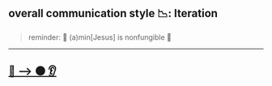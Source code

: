 ## overall communication style 📉: Iteration

> reminder: 🙏 (a)min[Jesus] is nonfungible 🙏

-----
[🦀 --> ⚫ 👂 ](https://www.youtube.com/watch?v=vzo1YxLjnNQ)
-----